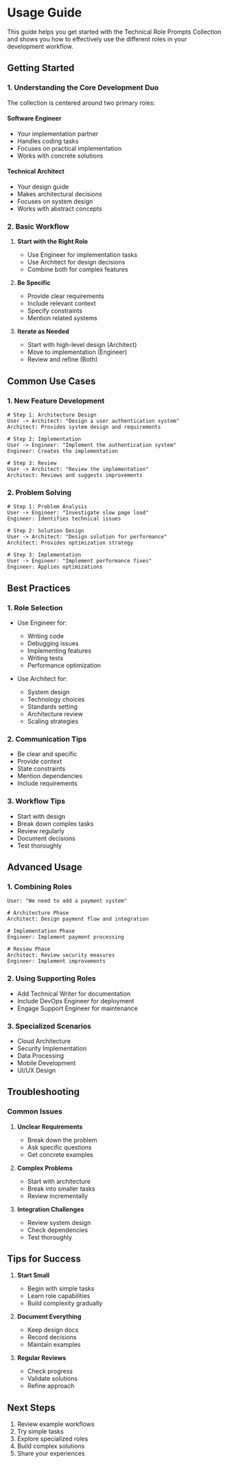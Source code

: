 # Usage Guide

This guide helps you get started with the Technical Role Prompts Collection and shows you how to effectively use the different roles in your development workflow.

## Getting Started

### 1. Understanding the Core Development Duo

The collection is centered around two primary roles:

#### Software Engineer
- Your implementation partner
- Handles coding tasks
- Focuses on practical implementation
- Works with concrete solutions

#### Technical Architect
- Your design guide
- Makes architectural decisions
- Focuses on system design
- Works with abstract concepts

### 2. Basic Workflow

1. **Start with the Right Role**
   - Use Engineer for implementation tasks
   - Use Architect for design decisions
   - Combine both for complex features

2. **Be Specific**
   - Provide clear requirements
   - Include relevant context
   - Specify constraints
   - Mention related systems

3. **Iterate as Needed**
   - Start with high-level design (Architect)
   - Move to implementation (Engineer)
   - Review and refine (Both)

## Common Use Cases

### 1. New Feature Development

```
# Step 1: Architecture Design
User -> Architect: "Design a user authentication system"
Architect: Provides system design and requirements

# Step 2: Implementation
User -> Engineer: "Implement the authentication system"
Engineer: Creates the implementation

# Step 3: Review
User -> Architect: "Review the implementation"
Architect: Reviews and suggests improvements
```

### 2. Problem Solving

```
# Step 1: Problem Analysis
User -> Engineer: "Investigate slow page load"
Engineer: Identifies technical issues

# Step 2: Solution Design
User -> Architect: "Design solution for performance"
Architect: Provides optimization strategy

# Step 3: Implementation
User -> Engineer: "Implement performance fixes"
Engineer: Applies optimizations
```

## Best Practices

### 1. Role Selection

- Use Engineer for:
  * Writing code
  * Debugging issues
  * Implementing features
  * Writing tests
  * Performance optimization

- Use Architect for:
  * System design
  * Technology choices
  * Standards setting
  * Architecture review
  * Scaling strategies

### 2. Communication Tips

- Be clear and specific
- Provide context
- State constraints
- Mention dependencies
- Include requirements

### 3. Workflow Tips

- Start with design
- Break down complex tasks
- Review regularly
- Document decisions
- Test thoroughly

## Advanced Usage

### 1. Combining Roles

```
User: "We need to add a payment system"

# Architecture Phase
Architect: Design payment flow and integration

# Implementation Phase
Engineer: Implement payment processing

# Review Phase
Architect: Review security measures
Engineer: Implement improvements
```

### 2. Using Supporting Roles

- Add Technical Writer for documentation
- Include DevOps Engineer for deployment
- Engage Support Engineer for maintenance

### 3. Specialized Scenarios

- Cloud Architecture
- Security Implementation
- Data Processing
- Mobile Development
- UI/UX Design

## Troubleshooting

### Common Issues

1. **Unclear Requirements**
   - Break down the problem
   - Ask specific questions
   - Get concrete examples

2. **Complex Problems**
   - Start with architecture
   - Break into smaller tasks
   - Review incrementally

3. **Integration Challenges**
   - Review system design
   - Check dependencies
   - Test thoroughly

## Tips for Success

1. **Start Small**
   - Begin with simple tasks
   - Learn role capabilities
   - Build complexity gradually

2. **Document Everything**
   - Keep design docs
   - Record decisions
   - Maintain examples

3. **Regular Reviews**
   - Check progress
   - Validate solutions
   - Refine approach

## Next Steps

1. Review example workflows
2. Try simple tasks
3. Explore specialized roles
4. Build complex solutions
5. Share your experiences

